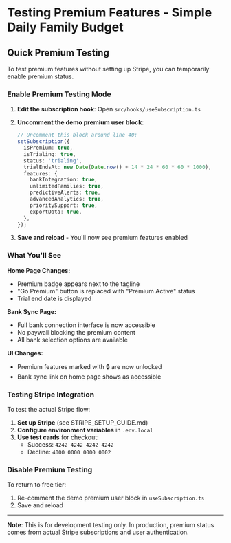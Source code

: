 # Testing Premium Features - Simple Daily Family Budget

## Quick Premium Testing

To test premium features without setting up Stripe, you can temporarily enable premium status.

### Enable Premium Testing Mode

1. **Edit the subscription hook**: 
   Open `src/hooks/useSubscription.ts`

2. **Uncomment the demo premium user block**:
   ```typescript
   // Uncomment this block around line 40:
   setSubscription({
     isPremium: true,
     isTrialing: true,
     status: 'trialing',
     trialEndsAt: new Date(Date.now() + 14 * 24 * 60 * 60 * 1000),
     features: {
       bankIntegration: true,
       unlimitedFamilies: true,
       predictiveAlerts: true,
       advancedAnalytics: true,
       prioritySupport: true,
       exportData: true,
     },
   });
   ```

3. **Save and reload** - You'll now see premium features enabled

### What You'll See

**Home Page Changes:**
- Premium badge appears next to the tagline
- "Go Premium" button is replaced with "Premium Active" status
- Trial end date is displayed

**Bank Sync Page:**
- Full bank connection interface is now accessible
- No paywall blocking the premium content
- All bank selection options are available

**UI Changes:**
- Premium features marked with 🔒 are now unlocked
- Bank sync link on home page shows as accessible

### Testing Stripe Integration

To test the actual Stripe flow:

1. **Set up Stripe** (see STRIPE_SETUP_GUIDE.md)
2. **Configure environment variables** in `.env.local`
3. **Use test cards** for checkout:
   - Success: `4242 4242 4242 4242`
   - Decline: `4000 0000 0000 0002`

### Disable Premium Testing

To return to free tier:
1. Re-comment the demo premium user block in `useSubscription.ts`
2. Save and reload

---

**Note**: This is for development testing only. In production, premium status comes from actual Stripe subscriptions and user authentication.